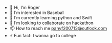 - 👋 Hi, I’m Roger
- 👀 I’m interested in Baseball
- 🌱 I’m currently learning python and Swift
- 💞️ I’m looking to collaborate on hackathon
- 📫 How to reach me panyf200713@outlook.com
- ⚡ Fun fact: I wanna go to college

<!---
RogerPan1203/RogerPan1203 is a ✨ special ✨ repository because its `README.md` (this file) appears on your GitHub profile.
You can click the Preview link to take a look at your changes.
--->
